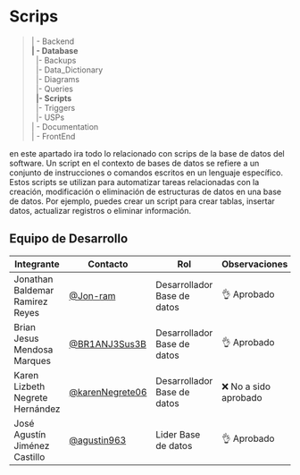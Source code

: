 # Scrips 
>| - Backend <br>
>**| - Database** <br>
>&nbsp;&nbsp;|- Backups<br>
>&nbsp;&nbsp;|- Data_Dictionary<br>
>&nbsp;&nbsp;|- Diagrams<br>
>&nbsp;&nbsp;|- Queries<br>
>&nbsp;&nbsp;**|- Scripts**<br>
>&nbsp;&nbsp;|- Triggers<br>
>&nbsp;&nbsp;|- USPs<br>
>| - Documentation<br>
>| - FrontEnd

en este apartado ira todo lo relacionado con scrips de la base de datos del software. Un script en el contexto de bases de datos se refiere a un conjunto de instrucciones o comandos escritos en un lenguaje específico. Estos scripts se utilizan para automatizar tareas relacionadas con la creación, modificación o eliminación de estructuras de datos en una base de datos. Por ejemplo, puedes crear un script para crear tablas, insertar datos, actualizar registros o eliminar información. 
  ## Equipo de Desarrollo
|Integrante|Contacto|Rol|Observaciones|
|----------|-------|---|-------------|
| Jonathan Baldemar Ramirez Reyes|[@Jon-ram](https://github.com/Jon-ram)|Desarrollador Base de datos|👌 Aprobado 
| Brian Jesus Mendosa Marques|[@BR1ANJ3Sus3B](https://github.com/BR1ANJ3Sus3B)|Desarrollador Base de datos|👌 Aprobado 
| Karen Lizbeth Negrete Hernández|[@karenNegrete06](https://github.com/karenNegrete06)| Desarrollador Base de datos|❌ No a sido aprobado
| José Agustín Jiménez Castillo|[@agustin963](https://github.com/agustin963)|Lider  Base de datos |👌 Aprobado
